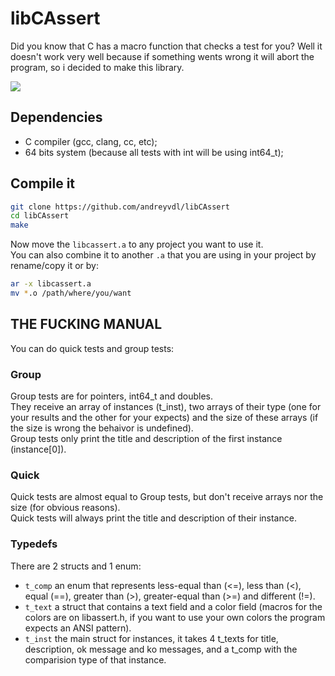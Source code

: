 # libCAssert

Did you know that C has a macro function that checks a test for you? Well it
doesn't work very well because if something wents wrong it will abort the
program, so i decided to make this library.   

<img src="https://github.com/andreyvdl/libCAssert/assets/81233149/820a9c2b-2c5f-434b-992e-791c7140ac55">   


## Dependencies

- C compiler (gcc, clang, cc, etc);   
- 64 bits system (because all tests with int will be using int64_t);   

## Compile it

```sh
git clone https://github.com/andreyvdl/libCAssert
cd libCAssert
make
```

Now move the `libcassert.a` to any project you want to use it.   
You can also combine it to another `.a` that you are using in your project by
rename/copy it or by:   

```sh
ar -x libcassert.a
mv *.o /path/where/you/want
```

## THE FUCKING MANUAL

You can do quick tests and group tests:    

### Group

Group tests are for pointers, int64_t and doubles.   
They receive an array of instances (t_inst), two arrays of their type (one for
your results and the other for your expects) and the size of these arrays (if
the size is wrong the behaivor is undefined).   
Group tests only print the title and description of the first instance
(instance\[0]).   

### Quick

Quick tests are almost equal to Group tests, but don't receive arrays nor the
size (for obvious reasons).   
Quick tests will always print the title and description of their instance.   

### Typedefs

There are 2 structs and 1 enum:   

- `t_comp` an enum that represents less-equal than (<=), less than (<),
    equal (==), greater than (>), greater-equal than (>=) and different (!=).   
- `t_text` a struct that contains a text field and a color field (macros for
    the colors are on libassert.h, if you want to use your own colors the
    program expects an ANSI pattern).   
- `t_inst` the main struct for instances, it takes 4 t_texts for title,
    description, ok message and ko messages, and a t_comp with the comparision
    type of that instance.   
